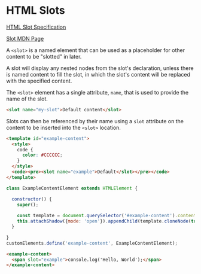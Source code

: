 # HTML Slots

[HTML Slot Specification](https://html.spec.whatwg.org/multipage/scripting.html#the-slot-element)

[Slot MDN Page](https://developer.mozilla.org/en-US/docs/Web/HTML/Element/slot)

A `<slot>` is a named element that can be used as a placeholder for other content to be "slotted" in later.

A slot will display any nested nodes from the slot's declaration, unless there is named content to fill the slot, in which the slot's content will be replaced with the specified content.

The `<slot>` element has a single attribute, `name`, that is used to provide the name of the slot.

``` html
<slot name="my-slot">Default content</slot>
```

Slots can then be referenced by their name using a `slot` attribute on the content to be inserted into the `<slot>` location.

``` html
<template id="example-content">
  <style>
    code {
      color: #CCCCCC;
    }
  </style>
  <code><pre><slot name="example">Default</slot></pre></code>
</template>
```

``` JavaScript
class ExampleContentElement extends HTMLElement {

  constructor() {
    super();
    
    const template = document.querySelector('#example-content').content;
    this.attachShadow({mode: 'open'}).appendChild(template.cloneNode(true));
  }

}
customElements.define('example-content', ExampleContentElement);
```

``` html
<example-content>
  <span slot="example">console.log('Hello, World');</span>
</example-content>
```
